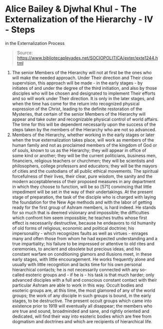 # Alice Bailey & Djwhal Khul - The Externalization of the Hierarchy - IV - Steps
in the Externalization Process

> Source: https://www.bibliotecapleyades.net/SOCIOPOLITICA/exter/exte1244.html

1. The senior Members of the Hierarchy will not at first be the ones who will make the needed approach. Under Their direction and Their close supervision, this approach will be made - in the early stages - by initiates of and under the degree of the third initiation, and also by those disciples who will be chosen and designated to implement Their efforts and so will work under Their direction. It is only in the later stages, and when the time has come for the return into recognized physical expression of the Christ, leading to the definite restoration of the Mysteries, that certain of the senior Members of the Hierarchy will appear and take outer and recognizable physical control of world affairs. The time for this will be dependent necessarily upon the success of the steps taken by the members of the Hierarchy who are not so advanced.
2. Members of the Hierarchy, whether working in the early stages or later when the true externalization takes place, will work as members of the human family and not as proclaimed members of the kingdom of God or of souls, known to us as the Hierarchy; they will appear in office of some kind or another; they will be the current politicians, business men, financiers, religious teachers or churchmen; they will be scientists and philosophers, college professors and educators; they will be the mayors of cities and the custodians of all public ethical movements. The spiritual forcefulness of their lives, their clear, pure wisdom, the sanity and the modern acceptableness of their proposed measures in any department in which they choose to function, will be so [571] convincing that little impediment will be set in the way of their undertakings.
At the present stage of preparation, the task of the disciple who is charged with laying the foundation for the New Age methods and with the labor of getting ready for the first group of Ashram members, is hard indeed. He stands for so much that is deemed visionary and impossible; the difficulties which confront him seem impossible; he teaches truths whose first effect is necessarily destructive, because he endeavors to rid humanity of old forms of religious, economic and political doctrine; his impersonality - which recognizes faults as well as virtues - enrages many and often those from whom he had expected understanding and a true impartiality; his failure to be impressed or attentive to old rites and ceremonies, to ancient and obsolete but precious ideas, and his constant warfare on conditioning glamors and illusions meet, in these early stages, with little encouragement. He works frequently alone and usually with little recognition and lacks time for his own personal hierarchical contacts; he is not necessarily connected with any so-called esoteric groups and - if he is - his task is that much harder; only advanced disciples with a full and conscious constant contact with their particular Ashram are able to work in this way. Occult bodies and esoteric groups are, at this time, the most glamored of any of the world groups; the work of any disciple in such groups is bound, in the early stages, to be destructive. The present occult groups which came into existence prior to 1919 will eventually all disappear; the members who are true and sound, broadminded and sane, and rightly oriented and dedicated, will find their way into esoteric bodies which are free from dogmatism and doctrines and which are recipients of hierarchical life.
